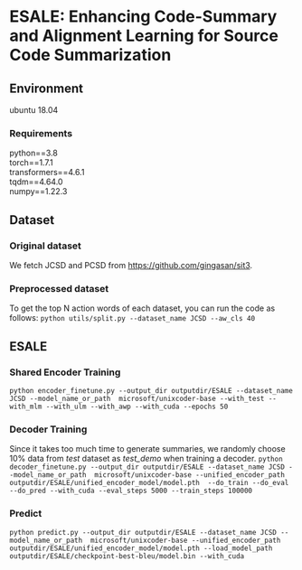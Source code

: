# ESALE: Enhancing Code-Summary and Alignment Learning for Source Code Summarization

## Environment
ubuntu 18.04

### Requirements
python==3.8<br />
torch==1.7.1<br />
transformers==4.6.1<br />
tqdm==4.64.0<br />
numpy==1.22.3

## Dataset
### Original dataset
We fetch JCSD and PCSD from https://github.com/gingasan/sit3.
### Preprocessed dataset
To get the top N action words of each dataset, you can run the code as follows:
`python utils/split.py --dataset_name JCSD --aw_cls 40`

## ESALE

### Shared Encoder Training 
`python encoder_finetune.py --output_dir outputdir/ESALE --dataset_name JCSD --model_name_or_path  microsoft/unixcoder-base --with_test --with_mlm --with_ulm --with_awp --with_cuda --epochs 50`

### Decoder Training
Since it takes too much time to generate summaries, we randomly choose 10% data from *test* dataset as *test_demo* when training a decoder.
`python decoder_finetune.py --output_dir outputdir/ESALE --dataset_name JCSD --model_name_or_path  microsoft/unixcoder-base --unified_encoder_path outputdir/ESALE/unified_encoder_model/model.pth  --do_train --do_eval --do_pred --with_cuda --eval_steps 5000 --train_steps 100000`

### Predict
`python predict.py --output_dir outputdir/ESALE --dataset_name JCSD --model_name_or_path  microsoft/unixcoder-base --unified_encoder_path outputdir/ESALE/unified_encoder_model/model.pth --load_model_path outputdir/ESALE/checkpoint-best-bleu/model.bin --with_cuda`